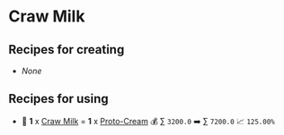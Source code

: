 # Craw Milk

## Recipes for creating

* _None_


## Recipes for using

* 🍳 **1** x [Craw Milk](<Craw Milk.md>) = **1** x [Proto-Cream](<Proto-Cream.md>) 💰 ∑ `3200.0` ➡️ ∑ `7200.0` 📈 `125.00%`
